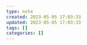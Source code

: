```yaml
---
type: note
created: 2023-05-05 17:03:33
updated: 2023-05-05 17:03:33
tags: []
categories: []
---
```

